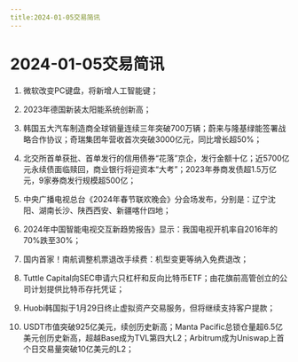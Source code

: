 ```yaml
---
title:2024-01-05交易简讯
---
```

# 2024-01-05交易简讯

1. 微软改变PC键盘，将新增人工智能键；

2. 2023年德国新装太阳能系统创新高；

3. 韩国五大汽车制造商全球销量连续三年突破700万辆；蔚来与隆基绿能签署战略合作协议；奇瑞集团年营收首次突破3000亿元，同比增长超50%；

4. 北交所首单获批、首单发行的信用债券“花落”京企，发行金额十亿；近5700亿元永续债面临赎回，商业银行将迎资本“大考”；2023年券商发债超1.5万亿元，9家券商发行规模超500亿；

5. 中央广播电视总台《2024年春节联欢晚会》分会场发布，分别是：辽宁沈阳、湖南长沙、陕西西安、新疆喀什四地；

6. 2024年中国智能电视交互新趋势报告》显示：我国电视开机率自2016年的70%跌至30%；

7. 国内首家！南航调整机票退改手续费：机型变更等纳入免费退改；

8. Tuttle Capital向SEC申请六只杠杆和反向比特币ETF；由花旗前高管创立的公司计划提供比特币存托凭证；

9. Huobi韩国拟于1月29日终止虚拟资产交易服务，但将继续支持客户提款；

10. USDT市值突破925亿美元，续创历史新高；Manta Pacific总锁仓量超6.5亿美元创历史新高，超越Base成为TVL第四大L2；Arbitrum成为Uniswap上首个日交易量突破10亿美元的L2；